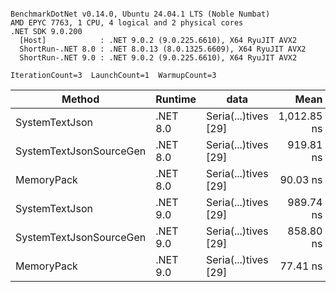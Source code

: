 ```

BenchmarkDotNet v0.14.0, Ubuntu 24.04.1 LTS (Noble Numbat)
AMD EPYC 7763, 1 CPU, 4 logical and 2 physical cores
.NET SDK 9.0.200
  [Host]            : .NET 9.0.2 (9.0.225.6610), X64 RyuJIT AVX2
  ShortRun-.NET 8.0 : .NET 8.0.13 (8.0.1325.6609), X64 RyuJIT AVX2
  ShortRun-.NET 9.0 : .NET 9.0.2 (9.0.225.6610), X64 RyuJIT AVX2

IterationCount=3  LaunchCount=1  WarmupCount=3  

```
| Method                  | Runtime  | data                 | Mean        | Error     | StdDev   | Min         | Max         | Gen0   | Allocated |
|------------------------ |--------- |--------------------- |------------:|----------:|---------:|------------:|------------:|-------:|----------:|
| SystemTextJson          | .NET 8.0 | Seria(...)tives [29] | 1,012.85 ns |  90.74 ns | 4.974 ns | 1,007.11 ns | 1,015.72 ns | 0.0267 |     464 B |
| SystemTextJsonSourceGen | .NET 8.0 | Seria(...)tives [29] |   919.81 ns |  65.77 ns | 3.605 ns |   916.72 ns |   923.77 ns | 0.0334 |     568 B |
| MemoryPack              | .NET 8.0 | Seria(...)tives [29] |    90.03 ns |  18.05 ns | 0.990 ns |    89.28 ns |    91.15 ns | 0.0072 |     120 B |
| SystemTextJson          | .NET 9.0 | Seria(...)tives [29] |   989.74 ns | 115.80 ns | 6.347 ns |   984.59 ns |   996.83 ns | 0.0267 |     464 B |
| SystemTextJsonSourceGen | .NET 9.0 | Seria(...)tives [29] |   858.80 ns | 110.05 ns | 6.032 ns |   852.92 ns |   864.98 ns | 0.0334 |     568 B |
| MemoryPack              | .NET 9.0 | Seria(...)tives [29] |    77.41 ns |  22.41 ns | 1.228 ns |    76.05 ns |    78.44 ns | 0.0072 |     120 B |
